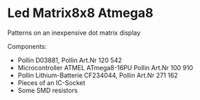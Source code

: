 Led Matrix8x8 Atmega8
=====================

Patterns on an inexpensive dot matrix display

Components:
 * Pollin D03881, Pollin Art.Nr 120 542
 * Microcontroller ATMEL ATmega8-16PU Pollin Art.Nr 100 910
 * Pollin Lithium-Batterie CF234044, Pollin Art.Nr 271 162
 * Pieces of an IC-Socket
 * Some SMD resistors
